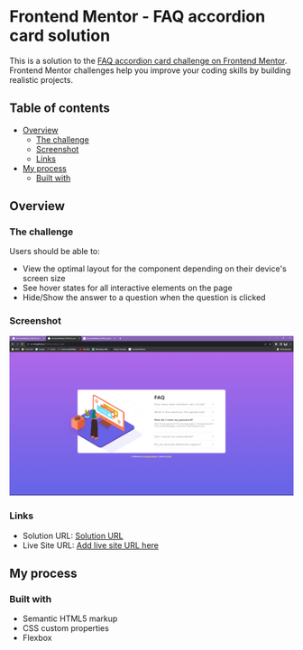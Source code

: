 # Frontend Mentor - FAQ accordion card solution

This is a solution to the [FAQ accordion card challenge on Frontend Mentor](https://www.frontendmentor.io/challenges/faq-accordion-card-XlyjD0Oam). Frontend Mentor challenges help you improve your coding skills by building realistic projects. 

## Table of contents

- [Overview](#overview)
  - [The challenge](#the-challenge)
  - [Screenshot](#screenshot)
  - [Links](#links)
- [My process](#my-process)
  - [Built with](#built-with)

## Overview

### The challenge

Users should be able to:

- View the optimal layout for the component depending on their device's screen size
- See hover states for all interactive elements on the page
- Hide/Show the answer to a question when the question is clicked

### Screenshot

![](./screenshots/desktop.png)

### Links

- Solution URL: [Solution URL](https://github.com/Nn-Dd/FAQaccordion_Card)
- Live Site URL: [Add live site URL here](https://nn-dd.github.io/FAQaccordion_Card/)

## My process

### Built with

- Semantic HTML5 markup
- CSS custom properties
- Flexbox
